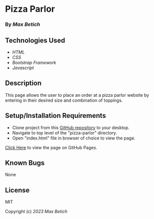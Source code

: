 # **Pizza Parlor**

### By _Max Betich_

## Technologies Used

* _HTML_
* _CSS_
* _Bootstrap Framework_
* _Javascript_

## Description

This page allows the user to place an order at a pizza parlor website by entering in their desired size and combination of toppings.

## Setup/Installation Requirements
 * Clone project from this [GitHub repository](https://github.com/MaxBetich/pizza-parlor.git) to your desktop.
 * Navigate to top level of the "pizza-parlor" directory.
 * Open "index.html" file in browser of choice to view the page.

[Click Here](https://maxbetich.github.io/pizza-parlor/) to view the page on GitHub Pages.


## Known Bugs

None

## License

MIT

Copyright (c) _2023_ _Max Betich_